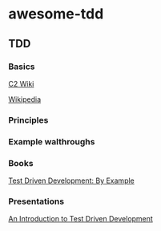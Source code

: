 # awesome-tdd

## TDD

### Basics

[C2 Wiki](http://wiki.c2.com/?TestDrivenDevelopment)

[Wikipedia](https://en.wikipedia.org/wiki/Test-driven_development)

### Principles

### Example walthroughs

### Books

[Test Driven Development: By Example](https://www.pearson.com/us/higher-education/program/Beck-Test-Driven-Development-By-Example/PGM206172.html)

### Presentations
[An Introduction to Test Driven Development](https://www.slideshare.net/CodeOps/an-introduction-to-test-driven-development)
